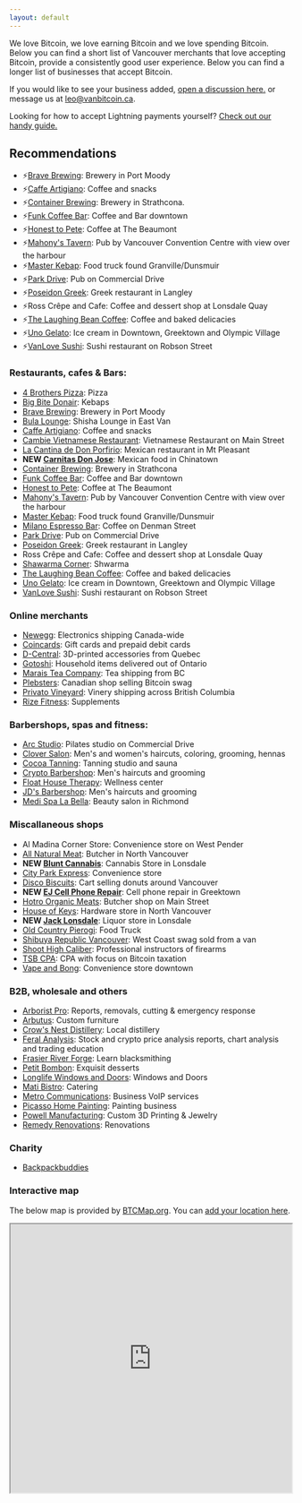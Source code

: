 ```yaml
---
layout: default
---
```


We love Bitcoin, we love earning Bitcoin and we love spending Bitcoin. Below you can find a short list of Vancouver merchants that love accepting Bitcoin, provide a consistently good user experience. Below you can find a longer list of businesses that accept Bitcoin. 

If you would like to see your business added, [open a discussion here.](https://github.com/VancouverBitdevs/VancouverBitdevs.github.io/discussions/categories/merchants) or message us at [leo@vanbitcoin.ca](mailto:leo@vanbitcoin.ca).

Looking for how to accept Lightning payments yourself? [Check out our handy guide.](/notes/2024-01_pos)

## Recommendations

- ⚡[Brave Brewing](https://www.brave.beer/): Brewery in Port Moody
- ⚡[Caffe Artigiano](https://caffeartigiano.com/): Coffee and snacks
- ⚡[Container Brewing](https://www.drinkcontainer.beer/hodl): Brewery in Strathcona.
- ⚡[Funk Coffee Bar](https://www.funkcoffeebar.com/): Coffee and Bar downtown
- ⚡[Honest to Pete](https://honesttopete.com/): Coffee at The Beaumont
- ⚡[Mahony's Tavern](https://www.mahonystavern.com/): Pub by Vancouver Convention Centre with view over the harbour
- ⚡[Master Kebap](https://master-chef.ca/): Food truck found Granville/Dunsmuir
- ⚡[Park Drive](https://www.parkdrive.ca/): Pub on Commercial Drive
- ⚡[Poseidon Greek](https://poseidonrestaurant.ca/): Greek restaurant in Langley
- ⚡Ross Crêpe and Cafe: Coffee and dessert shop at Lonsdale Quay
- ⚡[The Laughing Bean Coffee](https://www.laughingbeancoffee.com/): Coffee and baked delicacies
- ⚡[Uno Gelato](https://unogelato.com/): Ice cream in Downtown, Greektown and Olympic Village
- ⚡[VanLove Sushi](https://vanlove.ca/): Sushi restaurant on Robson Street

### Restaurants, cafes & Bars:

- [4 Brothers Pizza](https://online-ordering-4-brothers-pizza.brygid.online/zgrid/themes/13400/portal/index.jsp): Pizza
- [Big Bite Donair](https://bigbitedonair.ca/): Kebaps
- [Brave Brewing](https://www.brave.beer/): Brewery in Port Moody
- [Bula Lounge](https://bulalounge.com/): Shisha Lounge in East Van
- [Caffe Artigiano](https://caffeartigiano.com/): Coffee and snacks
- [Cambie Vietnamese Restaurant](https://www.cambievietnameserestaurant.com/): Vietnamese Restaurant on Main Street
- [La Cantina de Don Porfirio](https://www.instagram.com/donporfiriovan): Mexican restaurant in Mt Pleasant
- **NEW [Carnitas Don Jose](https://www.donjosecarnitas.ca/)**: Mexican food in Chinatown
- [Container Brewing](https://www.drinkcontainer.beer/hodl): Brewery in Strathcona
- [Funk Coffee Bar](https://www.funkcoffeebar.com/): Coffee and Bar downtown
- [Honest to Pete](https://honesttopete.com/): Coffee at The Beaumont
- [Mahony's Tavern](https://www.mahonystavern.com/): Pub by Vancouver Convention Centre with view over the harbour
- [Master Kebap](https://master-chef.ca/): Food truck found Granville/Dunsmuir
- [Milano Espresso Bar](https://www.milanocoffee.ca/): Coffee on Denman Street
- [Park Drive](https://www.parkdrive.ca/): Pub on Commercial Drive
- [Poseidon Greek](https://poseidonrestaurant.ca/): Greek restaurant in Langley
- Ross Crêpe and Cafe: Coffee and dessert shop at Lonsdale Quay
- [Shawarma Corner](https://zomi.menu/?shop=497&utm=&table=): Shwarma
- [The Laughing Bean Coffee](https://www.laughingbeancoffee.com/): Coffee and baked delicacies
- [Uno Gelato](https://unogelato.com/): Ice cream in Downtown, Greektown and Olympic Village
- [VanLove Sushi](https://vanlove.ca/): Sushi restaurant on Robson Street

### Online merchants

- [Newegg](https://www.newegg.ca): Electronics shipping Canada-wide
- [Coincards](https://coincards.com/): Gift cards and prepaid debit cards
- [D-Central](https://d-central.tech/): 3D-printed accessories from Quebec
- [Gotoshi](https://gotoshi.ca/store-listing/): Household items delivered out of Ontario
- [Marais Tea Company](https://maraisteaco.com): Tea shipping from BC
- [Plebsters](https://plebsters.com/): Canadian shop selling Bitcoin swag
- [Privato Vineyard](https://www.privato.ca/bitcoin): Vinery shipping across British Columbia
- [Rize Fitness](https://shop.rizefitness.ca/): Supplements

### Barbershops, spas and fitness:

- [Arc Studio](https://arcstudiospace.com/): Pilates studio on Commercial Drive
- [Clover Salon](https://www.cloversalon.com/): Men's and women's haircuts, coloring, grooming, hennas
- [Cocoa Tanning](https://www.cocoatanning.ca/): Tanning studio and sauna
- [Crypto Barbershop](https://cryptobarbershops.com/): Men's haircuts and grooming
- [Float House Therapy](https://floathouse.ca/): Wellness center
- [JD's Barbershop](https://www.jdsbarbershop.com/): Men's haircuts and grooming
- [Medi Spa La Bella](https://medispalabella.com/): Beauty salon in Richmond

### Miscallaneous shops

- Al Madina Corner Store: Convenience store on West Pender
- [All Natural Meat](https://www.allnaturalmeatshop.com/): Butcher in North Vancouver
- **NEW [Blunt Cannabis](https://www.bluntcannabis.ca/)**: Cannabis Store in Lonsdale
- [City Park Express](https://goo.gl/maps/GLqh1dquS5dAK9Zg9): Convenience store
- [Disco Biscuits](https://discobiscuits.ca/): Cart selling donuts around Vancouver
- **NEW [EJ Cell Phone Repair](https://ejrepair.com/)**: Cell phone repair in Greektown
- [Hotro Organic Meats](https://hotro.ca/): Butcher shop on Main Street
- [House of Keys](https://www.houseofkeysbc.com/): Hardware store in North Vancouver
- **NEW [Jack Lonsdale](https://jacklonsdales.ca/)**: Liquor store in Lonsdale
- [Old Country Pierogi](http://www.oldcountrypierogi.com/): Food Truck
- [Shibuya Republic Vancouver](https://www.instagram.com/shibuyarepublik/): West Coast swag sold from a van
- [Shoot High Caliber](https://shoothc.ca/): Professional instructors of firearms
- [TSB CPA](https://www.tsbcpa.ca/): CPA with focus on Bitcoin taxation
- [Vape and Bong](https://drvape-smoke-and-bong.business.site/): Convenience store downtown

### B2B, wholesale and others

- [Arborist Pro](https://www.arborist-pro.ca/): Reports, removals, cutting & emergency response
- [Arbutus](https://arbutus.com/): Custom furniture
- [Crow's Nest Distillery](http://www.crowsnestdistillery.com/): Local distillery
- [Feral Analysis](https://www.feralanalysis.com): Stock and crypto price analysis reports, chart analysis and trading education
- [Frasier River Forge](https://fraserriverforge.com/): Learn blacksmithing
- [Petit Bombon](https://www.instagram.com/petitbombon12/): Exquisit desserts
- [Longlife Windows and Doors](http://longlife.ca/): Windows and Doors
- [Mati Bistro](https://www.matibistro.com/home): Catering
- [Metro Communications](https://www.yelp.ca/biz/metro-communications-burnaby): Business VoIP services
- [Picasso Home Painting](http://picasshomepainting.com/): Painting business
- [Powell Manufacturing](https://powellmanufactory.com/): Custom 3D Printing & Jewelry
- [Remedy Renovations](https://remedy-renovations.com/): Renovations

### Charity

- [Backpackbuddies](https://www.backpackbuddies.ca/crypto/)

### Interactive map

The below map is provided by [BTCMap.org](https://btcmap.org/). You can [add your location here](https://btcmap.org/add-location).

<iframe
id="btcmap"
title="BTC Map"
width="100%" height="480"
allowfullscreen="true"
src="https://www.btcmap.org/map?lat=49.326912087086605&long=-122.85976409912111&lat=49.11747845930749&long=-123.3424758911133"
></iframe>
